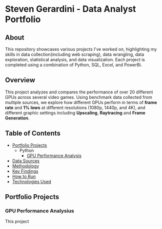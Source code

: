 # Steven Gerardini - Data Analyst Portfolio

## About
This repository showcases various projects I've worked on, highlighting my skills in data collection(including web scraping), data wrangling, data exploration, statistical analysis, and data visualization. Each project is completed using a combination of Python, SQL, Excel, and PowerBi.


## Overview
This project analyzes and compares the performance of over 20 different GPUs across several video games. 
Using benchmark data collected from multiple sources, we explore how different GPUs perform in terms of **frame rate** and **1% lows** 
at different resolutions (1080p, 1440p, and 4K), and different graphic settings including **Upscaling**, **Raytracing** and **Frame Generation**.

## Table of Contents
- [Portfolio Projects](#portfolio-projects)
  - Python
      - [GPU Performance Analysis](#gpu-performance-analysis)
- [Data Sources](Data_Sources.md) 
- [Methodology](#methodology)
- [Key Findings](#key-findings)
- [How to Run](#how-to-run)
- [Technologies Used](#technologies-used)

## Portfolio Projects

### GPU Performance Analysius
This project
